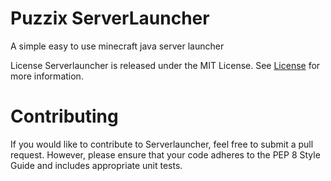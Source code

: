 # Puzzix ServerLauncher
A simple easy to use minecraft java server launcher

License
Serverlauncher is released under the MIT License. See [License](LICENSE) for more information.

# Contributing
If you would like to contribute to Serverlauncher, feel free to submit a pull request. However, please ensure that your code adheres to the PEP 8 Style Guide and includes appropriate unit tests.
